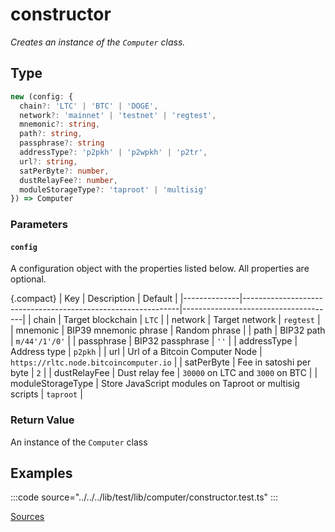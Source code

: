 # constructor

_Creates an instance of the `Computer` class._

## Type

```ts
new (config: {
  chain?: 'LTC' | 'BTC' | 'DOGE',
  network?: 'mainnet' | 'testnet' | 'regtest',
  mnemonic?: string,
  path?: string,
  passphrase?: string
  addressType?: 'p2pkh' | 'p2wpkh' | 'p2tr',
  url?: string,
  satPerByte?: number,
  dustRelayFee?: number,
  moduleStorageType?: 'taproot' | 'multisig'
}) => Computer
```

### Parameters

#### `config`

A configuration object with the properties listed below. All properties are optional.

{.compact}
| Key | Description | Default |
|--------------|--------------------------------------------------------------|--------------------------------------|
| chain | Target blockchain | `LTC` |
| network | Target network | `regtest` |
| mnemonic | BIP39 mnemonic phrase | Random phrase |
| path | BIP32 path | `m/44'/1'/0'` |
| passphrase | BIP32 passphrase | `''` |
| addressType | Address type | `p2pkh` |
| url | Url of a Bitcoin Computer Node | `https://rltc.node.bitcoincomputer.io` |
| satPerByte | Fee in satoshi per byte | `2` |
| dustRelayFee | Dust relay fee | `30000` on LTC and `3000` on BTC |
| moduleStorageType | Store JavaScript modules on Taproot or multisig scripts | `taproot` |

### Return Value

An instance of the `Computer` class

## Examples

:::code source="../../../lib/test/lib/computer/constructor.test.ts" :::

<a href="https://github.com/bitcoin-computer/monorepo/blob/main/packages/lib/test/lib/computer/constructor.test.ts" target=_blank>Sources</a>
